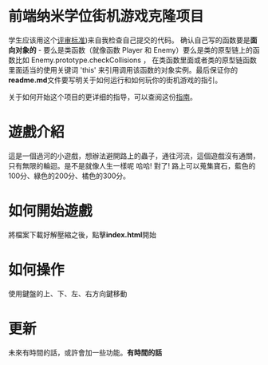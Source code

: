 
前端纳米学位街机游戏克隆项目
===============================

学生应该用这个[评审标准](https://review.udacity.com/#!/rubrics/499/view))来自我检查自己提交的代码。 确认自己写的函数要是**面向对象的** -  要么是类函数（就像函数 Player 和 Enemy）要么是类的原型链上的函数比如 Enemy.prototype.checkCollisions ， 在类函数里面或者类的原型链函数里面适当的使用关键词 'this' 来引用调用该函数的对象实例。最后保证你的**readme.md**文件要写明关于如何运行和如何玩你的街机游戏的指引。

关于如何开始这个项目的更详细的指导，可以查阅这份[指南](https://gdgdocs.org/document/d/1v01aScPjSWCCWQLIpFqvg3-vXLH2e8_SZQKC8jNO0Dc/pub?embedded=true)。


遊戲介紹
==============================
這是一個過河的小遊戲，想辦法避開路上的蟲子，通往河流，這個遊戲沒有通關，只有無限的輪迴。是不是就像人生一樣呢 哈哈!
對了! 路上可以蒐集寶石，藍色的100分、綠色的200分、橘色的300分。

如何開始遊戲
==============================
將檔案下載好解壓縮之後，點擊**index.html**開始

如何操作
==============================
使用鍵盤的上、下、左、右方向鍵移動

更新
==============================
未來有時間的話，或許會加一些功能。**有時間的話**
